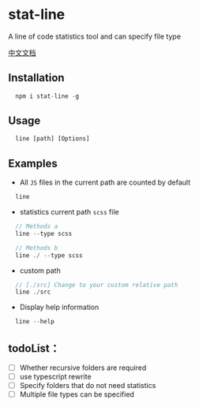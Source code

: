 # stat-line

A line of code statistics tool and can specify file type

[中文文档](https://github.com/sdta25196/stat-line/blob/master/readme_CN.md)

## Installation

```js
  npm i stat-line -g
```

## Usage

```js
  line [path] [Options]
```

## Examples

* All `JS` files in the current path are counted by default
```js
  line   
```
  
* statistics current path `scss` file
```js
  // Methods a
  line --type scss

  // Methods b
  line ./ --type scss 
```

* custom path
```js
  // [./src] Change to your custom relative path
  line ./src
```

* Display help information
```js
  line --help 
```
  
## todoList：

- [ ] Whether recursive folders are required 
- [ ] use typescript rewrite
- [ ] Specify folders that do not need statistics
- [ ] Multiple file types can be specified
